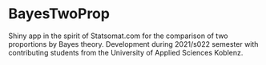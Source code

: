 # BayesTwoProp
Shiny app in the spirit of Statsomat.com for the comparison of two proportions by Bayes theory. Development during 2021/s022 semester with contributing students from the University of Applied Sciences Koblenz. 
